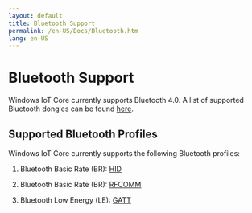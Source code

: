 ```yaml
---
layout: default
title: Bluetooth Support
permalink: /en-US/Docs/Bluetooth.htm
lang: en-US
---
```


# Bluetooth Support
Windows IoT Core currently supports Bluetooth 4.0. A list of supported Bluetooth dongles can be found [here]({{site.baseurl}}/{{page.lang}}/Docs/SupportedInterfaces.htm).

## Supported Bluetooth Profiles
Windows IoT Core currently supports the following Bluetooth profiles:

1.  Bluetooth Basic Rate (BR): [HID](http://www.amazon.com/IS11-BT05-Wireless-Bluetooth-Keyboard-Backlight/dp/B00JWUJPT6)

2.  Bluetooth Basic Rate (BR): [RFCOMM](https://github.com/ms-iot/remote-wiring)

3.  Bluetooth Low Energy (LE): [GATT]({{site.baseurl}}/{{page.lang}}/Samples/BLEGatt.htm)

